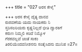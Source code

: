 +++
title = "027 ಅರಸ ಕೇಳೈ"

+++
ಅರಸ ಕೇಳೈ ದೈತ್ಯ ದಾನವ  
ರುರವಣೆಯ ಯದು ನಾಯಕರು ನಿ  
ಸ್ತರಿಸಲರಿಯರು ಕೃಷ್ಣನಿಲ್ಲದೆ ಭೀತಿ ದ್ವಾರಕಿಗೆ  
ಕರುಣ ನಿಮ್ಮಲಿ ಕಿರಿದೆ ನಿಮ್ಮೊಳ  
ಗೆರಕವಲ್ಲವೆ ಚಿಂತೆ ಸಾಕಂ  
ತಿರಲಿಯೆಂದವನೀಶನನು ಸಂತೈಸಿದನು ಮುನಿಪ     ॥27॥
